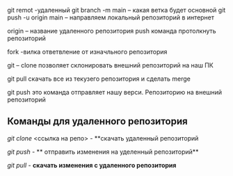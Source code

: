 git remot -удаленный
git branch -m main – какая ветка будет основной 
git push -u origin main – направляем локальный репозиторий в интернет

origin – название удаленного репозитория 
push команда протолкнуть репозиторий 

fork -вилка ответвление от изначльного репозитория

git – clone
позволяет склонировать внешний репозиторий на наш ПК

git pull 
скачать все из текузего репозитория и сделать merge 

git push 
это команда отправляет нашу верси. Репозиторию на внешний репозиторий 

## Команды для удаленного репозитория 

*git clone* <ссылка на репо> - **скачать удаленный репозиторий

*git push* - ** отправить изменения на уделенный репозиторий**

*git pull* - **скачать изменения с удаленного репозитория**